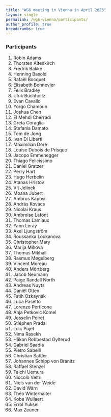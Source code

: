 ```yaml
---
title: "WG6 meeting in Vienna in April 2023"
layout: single
permalink: /wg6-vienna/participants/
author_profile: true
breadcrumbs: true
---
```

### Participants

1.	Robin	Adams
2.	Thorsten	Altenkirch
3.	Fredrik	Bakke
4.	Henning	Basold
5.	Rafaël	Bocquet
6.	Elisabeth	Bonnevier
7.	Felix	Bradley
8.	Ulrik	Buchholtz
9.	Evan	Cavallo
10.	Yorgo	Chamoun
11.	Joshua	Chen
12.	El Mehdi	Cherradi
13.	Greta	Coraglia
14.	Stefania	Damato
15.	Tom	de Jong
16.	Ivan	Di Liberti
17.	Maximilian	Doré
18.	Louise	Dubois de Prisque
19.	Jacopo	Emmenegger
20.	Thiago	Felicissimo
21.	Daniel	Gratzer
22.	Perry	Hart
23.	Hugo	Herbelin
24.	Atanas	Hristov
25.	Vít	Jelínek 
26.	Moana	Jubert
27.	Ambrus	Kaposi
28.	András	Kovács
29.	Nicolai	Kraus
30.	Ambroise	Lafont
31.	Thomas	Lamiaux
32.	Yann	Leray
33.	Axel	Ljungström
34.	Roussanka	Loukanova
35.	Christopher	Mary
36.	Marija	Mihova
37.	Thomas	Mikhail
38.	Rasmus	Møgelberg
39.	Vincent	Moreau
40.	Anders	Mörtberg
41.	Jacob	Neumann
42.	Paige Randall	North
43.	Andreas	Nuyts
44.	Daniël	Otten
45.	Fatih	Ozkaynak
46.	Luca	Pasetto
47.	Lorenzo	Perticone
48.	Anja	Petković Komel
49.	Josselin	Poiret
50.	Stiéphen	Pradal
51.	Loïc	Pujet
52.	Nima	Rasekh
53.	Håkon	Robbestad Gylterud
54.	Gabriel	Saadia
55.	Pietro	Sabelli
56.	Christian	Sattler
57.	Johannes	Schipp von Branitz
58.	Raffael	Stenzel
59.	Taichi	Uemura
60.	Niccolò	Veltri
61.	Niels	van der Weide
62.	David	Wärn
63.	Théo	Winterhalter
64.	Kobe	Wullaert
65.	Errol	Yuksel
66.	Max	Zeuner
